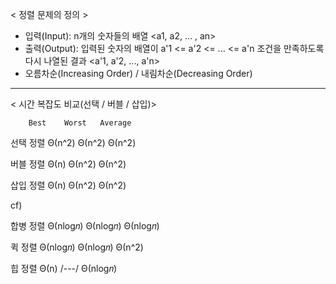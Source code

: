 < 정렬 문제의 정의 >
- 입력(Input): n개의 숫자들의 배열 <a1, a2, ... , an>
- 출력(Output): 입력된 숫자의 배열이 a'1 <= a'2 <= ... <= a'n 조건을 만족하도록 다시 나열된 결과 <a'1, a'2, ..., a'n>
- 오름차순(Increasing Order) / 내림차순(Decreasing Order)
---
< 시간 복잡도 비교(선택 / 버블 / 삽입)>

        Best    Worst   Average
선택 정렬 Θ(n^2)  Θ(n^2)   Θ(n^2)

버블 정렬 Θ(n)    Θ(n^2)   Θ(n^2)

삽입 정렬 Θ(n)    Θ(n^2)   Θ(n^2)

cf)

합병 정렬 Θ(nlog𝑛) Θ(nlog𝑛) Θ(nlog𝑛)

퀵 정렬  Θ(nlog𝑛) Θ(nlog𝑛) Θ(n^2)

힙 정렬  Θ(n)     /---/     Θ(nlog𝑛)